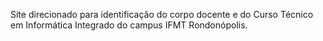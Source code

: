 Site direcionado para identificação do corpo docente e do Curso Técnico em Informática Integrado do campus IFMT Rondonópolis.
